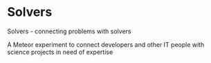 Solvers
=======

Solvers - connecting problems with solvers

A Meteor experiment to connect developers and other IT people with science projects in need of expertise
